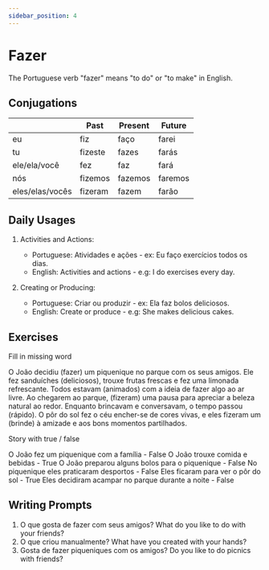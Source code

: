 ```yaml
---
sidebar_position: 4
---
```


# Fazer

The Portuguese verb "fazer" means "to do" or "to make" in English.

## Conjugations

|                 | Past    | Present | Future  |
| --------------- | ------- | ------- | ------- |
| eu              | fiz     | faço    | farei   |
| tu              | fizeste | fazes   | farás   |
| ele/ela/você    | fez     | faz     | fará    |
| nós             | fizemos | fazemos | faremos |
| eles/elas/vocês | fizeram | fazem   | farão   |

## Daily Usages

1. Activities and Actions:

   - Portuguese: Atividades e ações - ex: Eu faço exercícios todos os dias.
   - English: Activities and actions - e.g: I do exercises every day.

2. Creating or Producing:

   - Portuguese: Criar ou produzir - ex: Ela faz bolos deliciosos.
   - English: Create or produce - e.g: She makes delicious cakes.

## Exercises

Fill in missing word

O João decidiu (fazer) um piquenique no parque com os seus amigos. Ele fez sanduíches (deliciosos), trouxe frutas frescas e fez uma limonada refrescante. Todos estavam (animados) com a ideia de fazer algo ao ar livre. Ao chegarem ao parque, (fizeram) uma pausa para apreciar a beleza natural ao redor. Enquanto brincavam e conversavam, o tempo passou (rápido). O pôr do sol fez o céu encher-se de cores vivas, e eles fizeram um (brinde) à amizade e aos bons momentos partilhados.

Story with true / false

O João fez um piquenique com a família - False
O João trouxe comida e bebidas - True
O João preparou alguns bolos para o piquenique - False
No piquenique eles praticaram desportos - False
Eles ficaram para ver o pôr do sol - True
Eles decidiram acampar no parque durante a noite - False

## Writing Prompts

1. O que gosta de fazer com seus amigos? What do you like to do with your friends?
2. O que criou manualmente? What have you created with your hands?
3. Gosta de fazer piqueniques com os amigos? Do you like to do picnics with friends?
